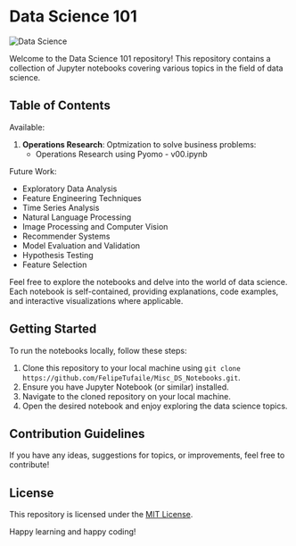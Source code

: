 # Data Science 101

![Data Science](https://img.shields.io/badge/Data-Science-blue?logo=python)

Welcome to the Data Science 101 repository! This repository contains a collection of Jupyter notebooks covering various topics in the field of data science.

## Table of Contents

Available:
1. **Operations Research**: Optmization to solve business problems:
   * Operations Research using Pyomo - v00.ipynb

Future Work:
* Exploratory Data Analysis
* Feature Engineering Techniques
* Time Series Analysis
* Natural Language Processing
* Image Processing and Computer Vision
* Recommender Systems
* Model Evaluation and Validation
* Hypothesis Testing
* Feature Selection

Feel free to explore the notebooks and delve into the world of data science. Each notebook is self-contained, providing explanations, code examples, and interactive visualizations where applicable.

## Getting Started

To run the notebooks locally, follow these steps:

1. Clone this repository to your local machine using `git clone https://github.com/FelipeTufaile/Misc_DS_Notebooks.git`.
2. Ensure you have Jupyter Notebook (or similar) installed.
3. Navigate to the cloned repository on your local machine.
4. Open the desired notebook and enjoy exploring the data science topics.

## Contribution Guidelines

If you have any ideas, suggestions for topics, or improvements, feel free to contribute!

## License

This repository is licensed under the [MIT License](LICENSE).

Happy learning and happy coding!
